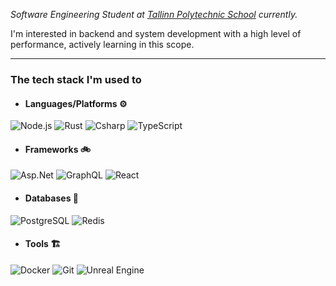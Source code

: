 *Software Engineering Student at [Tallinn Polytechnic School](https://www.tptlive.ee/) currently.*

I'm interested in backend and system development with a high level of performance, actively learning in this scope.

---

### The tech stack I'm used to

- #### Languages/Platforms ⚙️

![Node.js](https://img.shields.io/badge/Node.js-43853D?style=flat-square&logo=node.js&logoColor=white)
![Rust](https://img.shields.io/badge/Rust-9f2c00?style=flat-square&logo=rust&logoColor=white)
![Csharp](https://img.shields.io/badge/C%23-239120?style=flat-square&logo=c-sharp&logoColor=white)
![TypeScript](https://img.shields.io/badge/TypeScript-007ACC?style=flat-square&logo=typescript&logoColor=white)

- #### Frameworks 🚲

![Asp.Net](<https://img.shields.io/badge/-Asp.Net-5C2D91?&logo=.net&style=flat-square>)
![GraphQL](https://img.shields.io/badge/GraphQL-E10098?style=flat-square&logo=graphql&logoColor=white)
![React](https://img.shields.io/badge/React-20232A?style=flat-square&logo=react&logoColor=61DAFB)

- #### Databases 💽

![PostgreSQL](https://img.shields.io/badge/PostgreSQL-316192?style=flat-square&logo=postgresql&logoColor=white)
![Redis](https://img.shields.io/badge/Redis-%23DD0031.svg?&style=flat-square&logo=redis&logoColor=white)

- #### Tools 🏗

![Docker](https://img.shields.io/badge/-Docker-0db7ed?&logo=docker&style=flat-square&logoColor=white)
![Git](https://img.shields.io/badge/GIT-E44C30?style=flat-square&logo=git&logoColor=white)
![Unreal Engine](https://img.shields.io/badge/-Unreal%20Engine-000000?&logo=unreal-engine&style=flat-square&logoColor=white)
